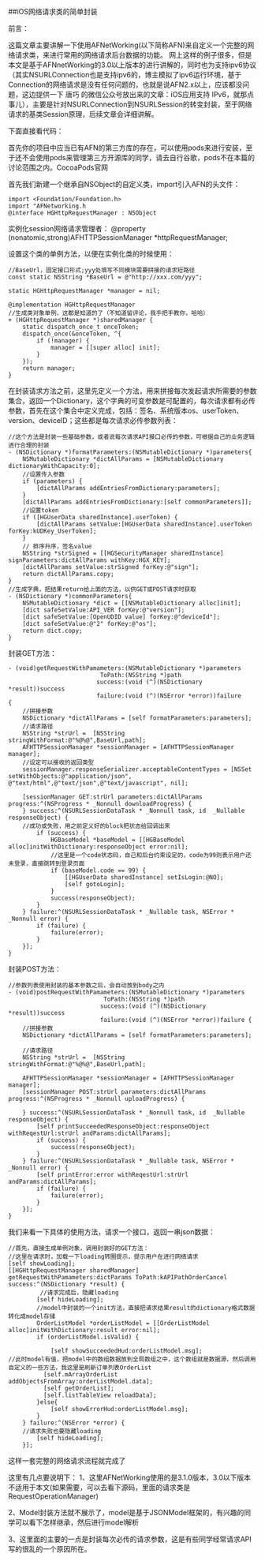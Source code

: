 ##iOS网络请求类的简单封装

前言：

这篇文章主要讲解一下使用AFNetWorking(以下简称AFN)来自定义一个完整的网络请求类，来进行常用的网络请求后台数据的功能。 网上这样的例子很多，但是本文是基于AFNnetWorking的3.0以上版本的进行讲解的，同时也为支持ipv6协议（其实NSURLConnection也是支持ipv6的，博主模拟了ipv6运行环境，基于Connection的网络请求是没有任何问题的，也就是说AFN2.x以上，应该都没问题，这边提供一下 唐巧 的微信公众号放出来的文章：iOS应用支持 IPv6，就那点事儿），主要是针对NSURLConnection到NSURLSession的转变封装，至于网络请求的基类Session原理，后续文章会详细讲解。

下面直接看代码：

首先你的项目中应当已有AFN的第三方库的存在，可以使用pods来进行安装，至于还不会使用pods来管理第三方开源库的同学，请去自行谷歌，pods不在本篇的讨论范围之内。CocoaPods官网

首先我们新建一个继承自NSObject的自定义类，import引入AFN的头文件：

```
import <Foundation/Foundation.h>
import "AFNetworking.h
@interface HGHttpRequestManager : NSObject

```
实例化session网络请求管理者：
@property (nonatomic,strong)AFHTTPSessionManager *httpRequestManager;

设置这个类的单例方法，以便在实例化类的时候使用：

```
//BaseUrl，固定接口形式;yyy处填写不同模块需要拼接的请求短路径
const static NSString *BaseUrl = @"http://xxx.com/yyy";

static HGHttpRequestManager *manager = nil;

@implementation HGHttpRequestManager
//生成类对象单例，这都是知道的了（不知道留评论，我手把手教你，哈哈）
+ (HGHttpRequestManager *)sharedManager {
    static dispatch_once_t onceToken;
    dispatch_once(&onceToken, ^{
        if (!manager) {
            manager = [[super alloc] init];
        }
    });
    return manager;
}

```

在封装请求方法之前，这里先定义一个方法，用来拼接每次发起请求所需要的参数集合，返回一个Dictionary，这个字典的可变参数是可配置的，每次请求都有必传参数，首先在这个集合中定义完成，包括：签名、系统版本os、userToken、version、deviceID；这些都是每次请求必传参数列表：

```
//这个方法是封装一些基础参数，或者说每次请求API接口必传的参数，可根据自己的业务逻辑进行合理的封装
- (NSDictionary *)formatParameters:(NSMutableDictionary *)parameters{
    NSMutableDictionary *dictAllParams = [NSMutableDictionary dictionaryWithCapacity:0];
    //设置传入参数
    if (parameters) {
        [dictAllParams addEntriesFromDictionary:parameters];
    }
    [dictAllParams addEntriesFromDictionary:[self commonParameters]];
    //设置token
    if ([HGUserData sharedInstance].userToken) {
        [dictAllParams setValue:[HGUserData sharedInstance].userToken forKey:kUDKey_UserToken];
    }
    // 排序升序，签名value
    NSString *strSigned = [[HGSecurityManager sharedInstance] signParameters:dictAllParams withKey:HGX_KEY];
    [dictAllParams setValue:strSigned forKey:@"sign"];
    return dictAllParams.copy;
}
//生成字典，把结果return给上面的方法，以供GET或POST请求时获取
- (NSDictionary *)commonParameters{
    NSMutableDictionary *dict = [[NSMutableDictionary alloc]init];
    [dict safeSetValue:API_VER forKey:@"version"];
    [dict safeSetValue:[OpenUDID value] forKey:@"deviceId"];
    [dict safeSetValue:@"2" forKey:@"os"];
    return dict.copy;
}

```
封装GET方法：

```
- (void)getRequestWithPamameters:(NSMutableDictionary *)parameters
                          ToPath:(NSString *)path
                         success:(void (^)(NSDictionary *result))success
                         failure:(void (^)(NSError *error))failure
{
    //拼接参数
    NSDictionary *dictAllParams = [self formatParameters:parameters];
    //请求路径
    NSString *strUrl =  [NSString stringWithFormat:@"%@%@",BaseUrl,path];
    AFHTTPSessionManager *sessionManager = [AFHTTPSessionManager manager];
    //设定可以接收的返回类型
    sessionManager.responseSerializer.acceptableContentTypes = [NSSet setWithObjects:@"application/json", @"text/html",@"text/json",@"text/javascript", nil];
    
    [sessionManager GET:strUrl parameters:dictAllParams progress:^(NSProgress * _Nonnull downloadProgress) {
    } success:^(NSURLSessionDataTask * _Nonnull task, id  _Nullable responseObject) {
    //成功或失败，用之前定义好的block把状态给回调出来
        if (success) {
            HGBaseModel *baseModel = [[HGBaseModel alloc]initWithDictionary:responseObject error:nil];
            //这里是一个code状态码，自己和后台约束设定的，code为99则表示用户还未登录，直接跳转到登录页面
            if (baseModel.code == 99) {
                [[HGUserData sharedInstance] setIsLogin:@NO];
                [self gotoLogin];
            }
            success(responseObject);
        }
    } failure:^(NSURLSessionDataTask * _Nullable task, NSError * _Nonnull error) {
        if (failure) {
            failure(error);
        }
    }];
}

```

封装POST方法：

```
//参数列表使用封装的基本参数之后，会自动放到body之内
- (void)postRequestWithPamameters:(NSMutableDictionary *)parameters
                           ToPath:(NSString *)path
                          success:(void (^)(NSDictionary *result))success
                          failure:(void (^)(NSError *error))failure {
    //拼接参数
    NSDictionary *dictAllParams = [self formatParameters:parameters];

    //请求路径
    NSString *strUrl =  [NSString stringWithFormat:@"%@%@",BaseUrl,path];

    AFHTTPSessionManager *sessionManager = [AFHTTPSessionManager manager];
    [sessionManager POST:strUrl parameters:dictAllParams progress:^(NSProgress * _Nonnull uploadProgress) {

    } success:^(NSURLSessionDataTask * _Nonnull task, id  _Nullable responseObject) {
        [self printSucceededResponseObject:responseObject withReqestUrl:strUrl andParams:dictAllParams];
        if (success) {
            success(responseObject);
        }
    } failure:^(NSURLSessionDataTask * _Nullable task, NSError * _Nonnull error) {
        [self printError:error withReqestUrl:strUrl andParams:dictAllParams];
        if (failure) {
            failure(error);
        }
    }];
}

```

我们来看一下具体的使用方法，请求一个接口，返回一串json数据：


```
//首先，直接生成单例对象，调用封装好的GET方法：
//这里在请求时，加载一下loading转圈提示，提示用户在进行网络请求
[self showLoading];
[[HGHttpRequestManager sharedManager] getRequestWithPamameters:dictParams ToPath:kAPIPathOrderCancel success:^(NSDictionary *result) {
         //请求完成后，隐藏loading
        [self hideLoading];
        //model中封装的一个init方法，直接把请求结果result的dictionary格式数据转化成model存储
        OrderListModel *orderListModel = [[OrderListModel alloc]initWithDictionary:result error:nil];
        if (orderListModel.isValid) {

            [self showSucceededHud:orderListModel.msg];
//此时model有值，把model中的数组数据放到全局数组之中，这个数组就是数据源，然后调用自定义的一些方法，我这里是刷新订单列表OrderList
          [self.mArrayOrderList addObjectsFromArray:orderListModel.data];
          [self getOrderList];
          [self.listTableView reloadData];
        }else{
            [self showErrorHud:orderListModel.msg];
        }
    } failure:^(NSError *error) {
    //请求失败也要隐藏loading
        [self hideLoading];
    }];

```


这样一套完整的网络请求流程就完成了

这里有几点要说明下：
1、这里AFNetWorking使用的是3.1.0版本，3.0以下版本不适用于本文(如果需要，可以去看下源码，里面的请求类是RequestOperationManager)

2、Model封装方法就不展示了，model是基于JSONModel框架的，有兴趣的同学可以看下怎样继承，然后进行model解析

3、这里面的主要的一点是封装每次必传的请求参数，这是有些同学经常请求API写的很乱的一个原因所在。









